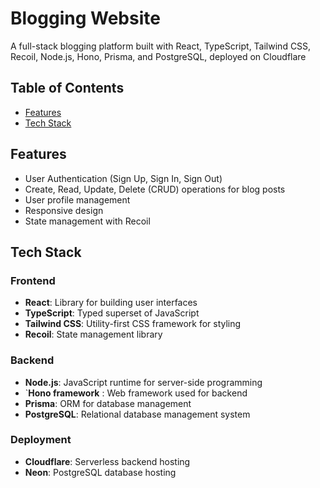 

<!-- ...................FIX STATE OF SEARCH COMPONENT......................... -->

<!-- blog page
i have fetched all the blogs at once and stored in an atom and thus caching not needed for opening a particular blog
but when goes back in my tab the blogs are fetched again

add pagination  

-do caching: if i open a blog. cache it. the backend should not fetch the blog again

add a nice color scheme to the project

add feature to add an image

format date

textEditor page - disable the publish button untill their is content in title and content 
add editBlog page 
                


fix the dropdown menu on app bar

add skeleton to my stories 

enhance the styling of authentication pages
------------------------------------------------------------------------ -->
<!-- DONE
added toggle password visibliity
added search component in frontend + functionality-->
<!-- completed added recoil state management to Blogs and Blog pages -->
<!-- : on hover show a card - name avatar about  -->
<!-- on MyAvatar - show : sign out, profile -->
<!-- - increase text area row -->
<!-- at the backend add date and time in the database -->
<!-- bloggerProfile page--list all the id's blogs -->
<!-- add a delete feature --in the BACKEND -->

<!-- app bar- avatar : onclick go to page to display all that user's details + blogs -->
        
<!-- app bar
- avatar : fix the on click menu -->
<!-- add an update feature on the frontend -->
<!-- for smaller screen make the search bar an icon and then expand to smaller search bar -->

# Blogging Website

A full-stack blogging platform built with React, TypeScript, Tailwind CSS, Recoil, Node.js, Hono, Prisma, and PostgreSQL, deployed on Cloudflare 

## Table of Contents

-   [Features](#features)
-   [Tech Stack](#tech-stack)

## Features

-   User Authentication (Sign Up, Sign In, Sign Out)
-   Create, Read, Update, Delete (CRUD) operations for blog posts
-   User profile management
-   Responsive design
-   State management with Recoil

## Tech Stack

### Frontend

-   **React**: Library for building user interfaces
-   **TypeScript**: Typed superset of JavaScript
-   **Tailwind CSS**: Utility-first CSS framework for styling
-   **Recoil**: State management library

### Backend

-   **Node.js**: JavaScript runtime for server-side programming
- `**Hono framework** : Web framework used for backend
-   **Prisma**: ORM for database management
-   **PostgreSQL**: Relational database management system

### Deployment

-   **Cloudflare**: Serverless backend hosting
-   **Neon**: PostgreSQL database hosting
